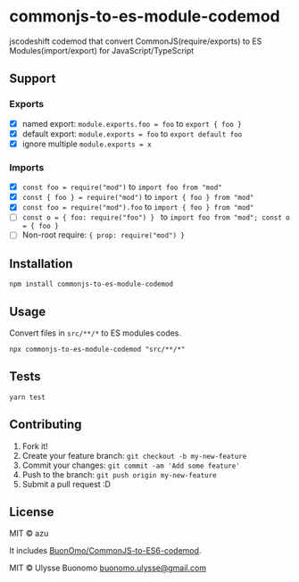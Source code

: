 # commonjs-to-es-module-codemod

jscodeshift codemod that convert CommonJS(require/exports) to ES Modules(import/export) for JavaScript/TypeScript

## Support

### Exports

- [x] named export: `module.exports.foo = foo` to `export { foo }`
- [x] default export: `module.exports = foo` to `export default foo`
- [x] ignore multiple `module.exports = x`

### Imports

- [x] `const foo = require("mod")` to `import foo from "mod"`
- [x] `const { foo } = require("mod")` to `import { foo } from "mod"`
- [x] `const foo = require("mod").foo` to `import { foo } from "mod"`
- [ ] `const o = { foo: require("foo") } ` to `import foo from "mod"; const o = { foo }`
- [ ] Non-root require: `{ prop: require("mod") }`

## Installation

    npm install commonjs-to-es-module-codemod

## Usage

Convert files in `src/**/*` to ES modules codes.

    npx commonjs-to-es-module-codemod "src/**/*"

## Tests

    yarn test

## Contributing

1. Fork it!
2. Create your feature branch: `git checkout -b my-new-feature`
3. Commit your changes: `git commit -am 'Add some feature'`
4. Push to the branch: `git push origin my-new-feature`
5. Submit a pull request :D

## License

MIT © azu

It includes [BuonOmo/CommonJS-to-ES6-codemod](https://github.com/BuonOmo/CommonJS-to-ES6-codemod).

MIT © Ulysse Buonomo <buonomo.ulysse@gmail.com>
